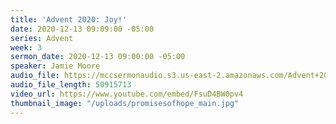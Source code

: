 ```yaml
---
title: 'Advent 2020: Joy!'
date: 2020-12-13 09:09:00 -05:00
series: Advent
week: 3
sermon_date: 2020-12-13 09:00:00 -05:00
speaker: Jamie Moore
audio_file: https://mccsermonaudio.s3.us-east-2.amazonaws.com/Advent+2020+Promise+of+Hope/Advent+week+3-+Joy.mp3
audio_file_length: 50915713
video_url: https://www.youtube.com/embed/FsuD4BW0pv4
thumbnail_image: "/uploads/promisesofhope_main.jpg"
---
```


